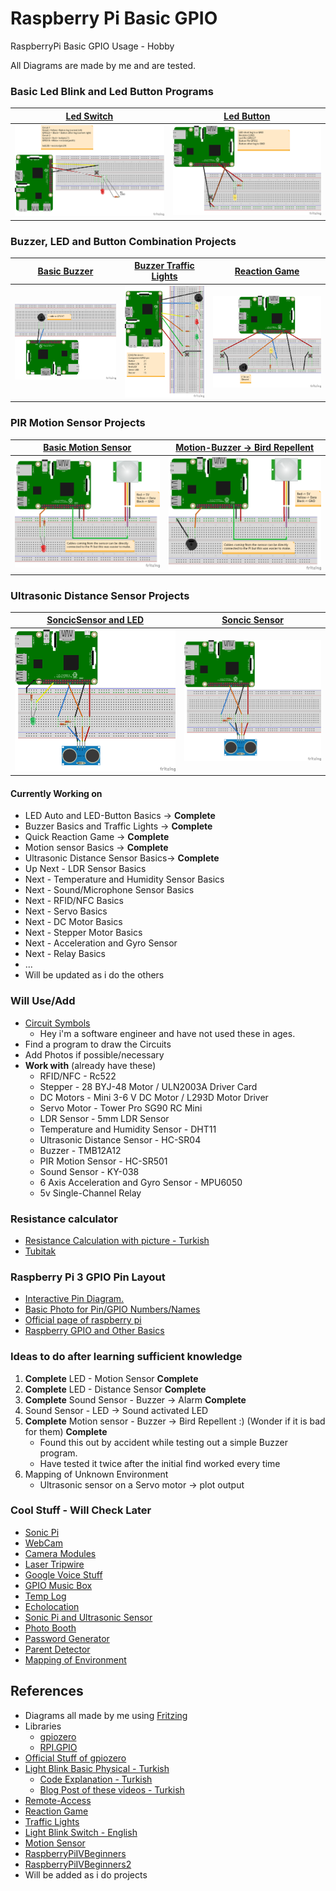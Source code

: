 # Raspberry Pi Basic GPIO

RaspberryPi Basic GPIO Usage - Hobby

All Diagrams are made by me and are tested.

### Basic Led Blink and Led Button Programs

[Led Switch](https://github.com/omerwwazap/Raspberry-Pi-Basic-GPIO/blob/master/Led-Program/Switch) |  [Led Button](https://github.com/omerwwazap/Raspberry-Pi-Basic-GPIO/blob/master/Led-Program/Button) |
|:-------------------------:|:-------------------------:
![Switch](https://github.com/omerwwazap/Raspberry-Pi-Basic-GPIO/blob/master/Led-Program/Switch/1-Led-Switch_bb.png)  |  ![Button](https://github.com/omerwwazap/Raspberry-Pi-Basic-GPIO/blob/master/Led-Program/Button/2-Led-Button_bb.png) |

### Buzzer, LED and Button Combination Projects

[Basic Buzzer](https://github.com/omerwwazap/Raspberry-Pi-Basic-GPIO/tree/master/Buzzer-Program/Basic%20Buzzer) | [Buzzer Traffic Lights](https://github.com/omerwwazap/Raspberry-Pi-Basic-GPIO/blob/master/Buzzer-Program/Buzzer-Light) | [Reaction Game](https://github.com/omerwwazap/Raspberry-Pi-Basic-GPIO/blob/master/Reaction-Game-Program)
|:-------------------------:|:-------------------------:|:-------------------------:
![Buzzer](https://github.com/omerwwazap/Raspberry-Pi-Basic-GPIO/blob/master/Buzzer-Program/Basic%20Buzzer/Buzzer_bb.png) | ![Buzzer-Light](https://github.com/omerwwazap/Raspberry-Pi-Basic-GPIO/blob/master/Buzzer-Program/Buzzer-Light/Traffic%20Light_bb.png) | ![Reaction](https://github.com/omerwwazap/Raspberry-Pi-Basic-GPIO/blob/master/Reaction-Game-Program/Reaction%20Game_bb.png)

### PIR Motion Sensor Projects

[Basic Motion Sensor](https://github.com/omerwwazap/Raspberry-Pi-Basic-GPIO/tree/master/Pir-Motion-Program/Basic-PIR-Motion) | [Motion-Buzzer -> Bird Repellent](https://github.com/omerwwazap/Raspberry-Pi-Basic-GPIO/tree/master/Pir-Motion-Program/PIR-Buzzer-Bird%20Repellent)
|:-------------------------:|:-------------------------:
![Motion](https://github.com/omerwwazap/Raspberry-Pi-Basic-GPIO/blob/master/Pir-Motion-Program/Basic-PIR-Motion/MotionSensor_bb.png) | ![Repellent_bb](https://github.com/omerwwazap/Raspberry-Pi-Basic-GPIO/blob/master/Pir-Motion-Program/PIR-Buzzer-Bird%20Repellent/Bird%20Repellent_bb.png)

### Ultrasonic Distance Sensor Projects
[SoncicSensor and LED](https://github.com/omerwwazap/Raspberry-Pi-Basic-GPIO/tree/master/Ultrasonic-Distance-Program/Sonic-Sensor-Led) | [Soncic Sensor](https://github.com/omerwwazap/Raspberry-Pi-Basic-GPIO/tree/master/Ultrasonic-Distance-Program/SonicSensor)
|:-------------------------:|:-------------------------:
![SoncicSensor-LED](https://github.com/omerwwazap/Raspberry-Pi-Basic-GPIO/blob/master/Ultrasonic-Distance-Program/Sonic-Sensor-Led/SoncicSensor-LED_bb.png) | ![SoncicSensor ](https://github.com/omerwwazap/Raspberry-Pi-Basic-GPIO/blob/master/Ultrasonic-Distance-Program/SonicSensor/SoncicSensor_bb.png)

#### Currently Working on

- LED Auto and LED-Button Basics -> **Complete**
- Buzzer Basics and Traffic Lights -> **Complete**
- Quick Reaction Game -> **Complete**
- Motion sensor Basics -> **Complete**
- Ultrasonic Distance Sensor Basics-> **Complete**
- Up Next - LDR Sensor Basics
- Next - Temperature and Humidity Sensor Basics
- Next - Sound/Microphone Sensor Basics
- Next - RFID/NFC Basics
- Next - Servo Basics
- Next - DC Motor Basics
- Next - Stepper Motor Basics
- Next - Acceleration and Gyro Sensor
- Next - Relay Basics
- ...
- Will be updated as i do the others

### Will Use/Add

- [Circuit Symbols](https://www.electronicshub.org/symbols/)
  - Hey i'm a software engineer and have not used these in ages.
- Find a program to draw the Circuits
- Add Photos if possible/necessary
- **Work with** (already have these)
  - RFID/NFC - Rc522
  - Stepper - 28 BYJ-48 Motor / ULN2003A Driver Card
  - DC Motors -  Mini 3-6 V DC Motor / L293D Motor Driver
  - Servo Motor - Tower Pro SG90 RC Mini
  - LDR Sensor - 5mm LDR Sensor
  - Temperature and Humidity Sensor - DHT11
  - Ultrasonic Distance Sensor - HC-SR04
  - Buzzer - TMB12A12
  - PIR Motion Sensor - HC-SR501
  - Sound Sensor - KY-038
  - 6 Axis Acceleration and Gyro Sensor - MPU6050
  - 5v Single-Channel Relay

### Resistance calculator

- [Resistance Calculation with picture - Turkish](http://ekinoks.cu.edu.tr/direnc/)
- [Tubitak](http://bilimteknik.tubitak.gov.tr/sites/default/files/gelisim/elektronik/resistor.html)

### Raspberry Pi 3 GPIO Pin Layout

- [Interactive Pin Diagram.](https://pinout.xyz/#)
- [Basic Photo for Pin/GPIO Numbers/Names](https://maker.robotistan.com/wp-content/uploads/2015/09/GPIO_Pi2.jpg)
- [Official page of raspberry pi](https://www.raspberrypi.org/documentation/usage/gpio/)
- [Raspberry GPIO and Other Basics](https://learn.sparkfun.com/tutorials/raspberry-gpio)

### Ideas to do after learning sufficient knowledge

1. **Complete**  LED - Motion Sensor **Complete**
2. **Complete**  LED - Distance Sensor **Complete**
3. **Complete**  Sound Sensor - Buzzer -> Alarm **Complete**
4. Sound Sensor - LED -> Sound activated LED
5. **Complete** Motion sensor - Buzzer -> Bird Repellent :) (Wonder if it is bad for them) **Complete**
   - Found this out by accident while testing out a simple Buzzer program.
   - Have tested it twice after the initial find worked every time
6. Mapping of Unknown Environment 
   - Ultrasonic sensor on a Servo motor -> plot output
  
### Cool Stuff - Will Check Later

- [Sonic Pi](https://projects.raspberrypi.org/en/projects/getting-started-with-sonic-pi)
- [WebCam](https://www.raspberrypi.org/documentation/usage/webcams/README.md)
- [Camera Modules](https://www.raspberrypi.org/documentation/usage/camera/README.md)
- [Laser Tripwire](https://projects.raspberrypi.org/en/projects/laser-tripwire)
- [Google Voice Stuff](https://projects.raspberrypi.org/en/projects/google-voice-aiy)
- [GPIO Music Box](https://projects.raspberrypi.org/en/projects/gpio-music-box)
- [Temp Log](https://projects.raspberrypi.org/en/projects/temperature-log)
- [Echolocation](https://projects.raspberrypi.org/en/projects/see-like-a-bat)
- [Sonic Pi and Ultrasonic Sensor](https://projects.raspberrypi.org/en/projects/ultrasonic-theremin)
- [Photo Booth](https://projects.raspberrypi.org/en/projects/the-all-seeing-pi)
- [Password Generator](https://projects.raspberrypi.org/en/projects/password-generator)
- [Parent Detector](https://projects.raspberrypi.org/en/projects/parent-detector)
- [Mapping of Environment](https://www.hackster.io/shiva-s-r/mapping-of-unknown-environment-9b82cd)

## References

- Diagrams all made by me using  [Fritzing](https://fritzing.org/)
- Libraries
  - [gpiozero](https://gpiozero.readthedocs.io/en/stable/)
  - [RPI.GPIO](https://www.raspberrypi.org/documentation/usage/gpio/python/README.md)
- [Official Stuff of gpiozero](https://gpiozero.readthedocs.io/en/stable/recipes.html)
- [Light Blink Basic Physical - Turkish](https://www.youtube.com/watch?v=IX-0KgDSU7M&list=PLDRcccSktQd6zXC4_ri_xxMsdgrH5MCPS&index=6)
  - [Code Explanation - Turkish](https://www.youtube.com/watch?v=mrqEWLwpShM)
  - [Blog Post of these videos - Turkish](https://maker.robotistan.com/raspberry-pi-dersleri-4-gpio-ile-led-kontrolu/)
- [Remote-Access](https://www.raspberrypi.org/documentation/remote-access/)
- [Reaction Game](https://projects.raspberrypi.org/en/projects/python-quick-reaction-game)
- [Traffic Lights](https://projects.raspberrypi.org/en/projects/physical-computing)
- [Light Blink Switch - English](https://www.youtube.com/watch?v=U6N5pRDOrg4)
- [Motion Sensor](https://gpiozero.readthedocs.io/en/stable/recipes.html#motion-sensor)
- [RaspberryPiIVBeginners](https://www.youtube.com/playlist?list=PLFA4eZ_bEubl_zVY-Dikk7Rpttk2xeWFv)
- [RaspberryPiIVBeginners2](https://www.youtube.com/playlist?list=PL5A424764EDE3BF98)
- Will be added as  i do projects
